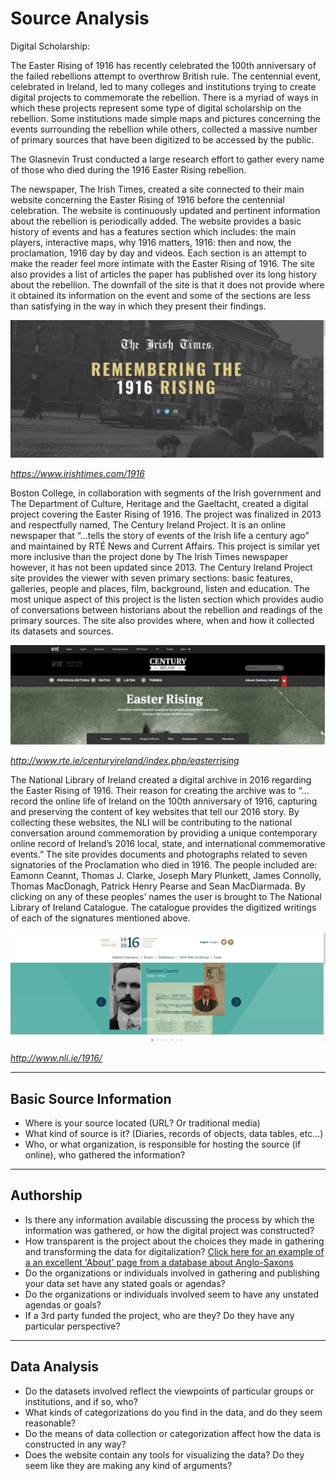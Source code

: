 # Source Analysis
Digital Scholarship:

The Easter Rising of 1916 has recently celebrated the 100th anniversary of the failed rebellions attempt to overthrow British rule. The centennial event, celebrated in Ireland, led to many colleges and institutions trying to create digital projects to commemorate the rebellion. There is a myriad of ways in which these projects represent some type of digital scholarship on the rebellion. Some institutions made simple maps and pictures concerning the events surrounding the rebellion while others, collected a massive number of primary sources that have been digitized to be accessed by the public.

The Glasnevin Trust conducted a large research effort to gather every name of those who died during the 1916 Easter Rising rebellion.

The newspaper, The Irish Times, created a site connected to their main website concerning the Easter Rising of 1916 before the centennial celebration. The website is continuously updated and pertinent information about the rebellion is periodically added. The website provides a basic history of events and has a features section which includes: the main players, interactive maps, why 1916 matters, 1916: then and now, the proclamation, 1916 day by day and videos. Each section is an attempt to make the reader feel more intimate with the Easter Rising of 1916. The site also provides a list of articles the paper has published over its long history about the rebellion. The downfall of the site is that it does not provide where it obtained its information on the event and some of the sections are less than satisfying in the way in which they present their findings.

![Irish Times Website](docs\files\irishtimes.png)

 *https://www.irishtimes.com/1916*

Boston College, in collaboration with segments of the Irish government and The Department of Culture, Heritage and the Gaeltacht, created a digital project covering the Easter Rising of 1916. The project was finalized in 2013 and respectfully named, The Century Ireland Project. It is an online newspaper that “…tells the story of events of the Irish life a century ago” and maintained by RTÉ News and Current Affairs. This project is similar yet more inclusive than the project done by The Irish Times newspaper however, it has not been updated since 2013. The Century Ireland Project site provides the viewer with seven primary sections: basic features, galleries, people and places, film, background, listen and education. The most unique aspect of this project is the listen section which provides audio of conversations between historians about the rebellion and readings of the primary sources. The site also provides where, when and how it collected its datasets and sources.

![RTE](docs\files\rte.png)

*http://www.rte.ie/centuryireland/index.php/easterrising*

The National Library of Ireland created a digital archive in 2016 regarding the Easter Rising of 1916. Their reason for creating the archive was to “…record the online life of Ireland on the 100th anniversary of 1916, capturing and preserving the content of key websites that tell our 2016 story. By collecting these websites, the NLI will be contributing to the national conversation around commemoration by providing a unique contemporary online record of Ireland’s 2016 local, state, and international commemorative events.” The site provides documents and photographs related to seven signatories of the Proclamation who died in 1916. The people included are: Eamonn Ceannt, Thomas J. Clarke, Joseph Mary Plunkett, James Connolly, Thomas MacDonagh, Patrick Henry Pearse and Sean MacDiarmada. By clicking on any of these peoples’ names the user is brought to The National Library of Ireland Catalogue. The catalogue provides the digitized writings of each of the signatures mentioned above.

![NLI](docs\files\nli.png)

*http://www.nli.ie/1916/*


---

## Basic Source Information

* Where is your source located (URL? Or traditional media)
* What kind of source is it? (Diaries, records of objects, data tables, etc...)
* Who, or what organization, is responsible for hosting the source (if online), who gathered the information?

---

## Authorship

* Is there any information available discussing the process by which the information was gathered, or how the digital project was constructed?
* How transparent is the project about the choices they made in gathering and transforming the data for digitalization? [Click here for an example of a an excellent 'About' page from a database about Anglo-Saxons](http://www.pase.ac.uk/about/index.html)
* Do the organizations or individuals involved in gathering and publishing your data set have any stated goals or agendas?
* Do the organizations or individuals involved seem to have any unstated agendas or goals?
* If a 3rd party funded the project, who are they? Do they have any particular perspective?

---

## Data Analysis

* Do the datasets involved reflect the viewpoints of particular groups or institutions, and if so, who?
* What kinds of categorizations do you find in the data, and do they seem reasonable?
* Do the means of data collection or categorization affect how the data is constructed in any way?
* Does the website contain any tools for visualizing the data? Do they seem like they are making any kind of arguments?
